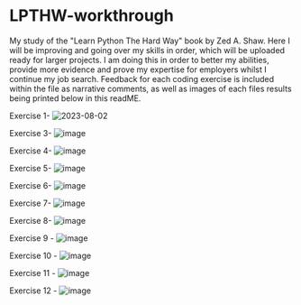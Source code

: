 # LPTHW-workthrough
My study of the "Learn Python The Hard Way" book by Zed A. Shaw. Here I will be improving and going over my skills in order, which will be uploaded ready for larger projects. I am doing this in order to better my abilities, provide more evidence and prove my expertise for employers whilst I continue my job search. Feedback for each coding exercise is included within the file as narrative comments, as well as images of each files results being printed below in this readME.

Exercise 1- ![2023-08-02](https://github.com/OllieMountier/LPTHW-workthrough/assets/116648304/79b71f97-e50e-43c3-bd79-3e9536ee2c5c)

Exercise 3- ![image](https://github.com/OllieMountier/LPTHW-workthrough/assets/116648304/594879f7-cfb6-44d2-84fe-9df37a1ed494)

Exercise 4- ![image](https://github.com/OllieMountier/LPTHW-workthrough/assets/116648304/da4ba337-ab0c-4529-8797-fcee04f664ff)

Exercise 5- ![image](https://github.com/OllieMountier/LPTHW-workthrough/assets/116648304/d975a91f-ac83-4b6f-ae57-17dc342b7ebc)

Exercise 6- ![image](https://github.com/OllieMountier/LPTHW-workthrough/assets/116648304/73616284-a935-44b9-bc06-ec1770bb20f9)

Exercise 7- ![image](https://github.com/OllieMountier/LPTHW-workthrough/assets/116648304/2aff8a3a-46aa-4fe2-92f6-bda4c58b7ade)

Exercise 8- ![image](https://github.com/OllieMountier/LPTHW-workthrough/assets/116648304/7ed151f0-213d-48c1-8e55-a6b8f5e30f36)

Exercise 9 - ![image](https://github.com/OllieMountier/LPTHW-workthrough/assets/116648304/2c4dc45c-3190-4e5e-85fe-6e6a6b4a6e0a)

Exercise 10 - ![image](https://github.com/OllieMountier/LPTHW-workthrough/assets/116648304/d7a64ebd-7a4a-4ddc-b16a-3de37c076465)

Exercise 11 - ![image](https://github.com/OllieMountier/LPTHW-workthrough/assets/116648304/824ec27b-1634-4771-b2a7-d5049df12cbc)

Exercise 12 - ![image](https://github.com/OllieMountier/LPTHW-workthrough/assets/116648304/88fbdadd-00f3-401b-ab91-6634f544406a)

